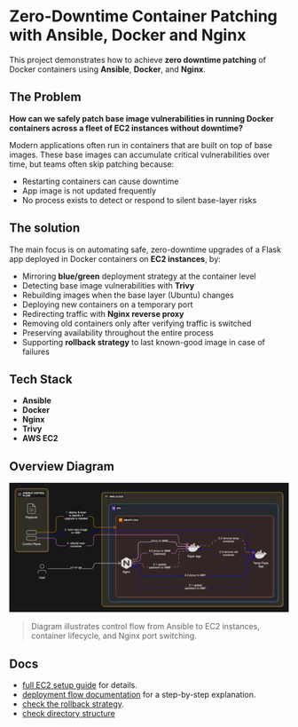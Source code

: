 # Zero-Downtime Container Patching with Ansible, Docker and Nginx

This project demonstrates how to achieve **zero downtime patching** of Docker containers using **Ansible**, **Docker**, and **Nginx**.

## The Problem

**How can we safely patch base image vulnerabilities in running Docker containers across a fleet of EC2 instances without downtime?**

Modern applications often run in containers that are built on top of base images. These base images can accumulate critical vulnerabilities over time, but teams often skip patching because:

- Restarting containers can cause downtime
- App image is not updated frequently
- No process exists to detect or respond to silent base-layer risks

## The solution

The main focus is on automating safe, zero-downtime upgrades of a Flask app deployed in Docker containers on **EC2 instances**, by:

- Mirroring **blue/green** deployment strategy at the container level
- Detecting base image vulnerabilities with **Trivy**
- Rebuilding images when the base layer (Ubuntu) changes
- Deploying new containers on a temporary port
- Redirecting traffic with **Nginx reverse proxy**
- Removing old containers only after verifying traffic is switched
- Preserving availability throughout the entire process
- Supporting **rollback strategy** to last known-good image in case of failures

## Tech Stack

- **Ansible**
- **Docker**
- **Nginx**
- **Trivy**
- **AWS EC2**

## Overview Diagram

![diagram](docs/assets/overview-diagram.png)

> Diagram illustrates control flow from Ansible to EC2 instances, container lifecycle, and Nginx port switching.

## Docs

- [full EC2 setup guide](docs/aws-ec2.md) for details.
- [deployment flow documentation](docs/deployment-flow.md) for a step-by-step explanation.
- [check the rollback strategy](docs/rollback.md).
- [check directory structure](docs/ansible-directory.md)
